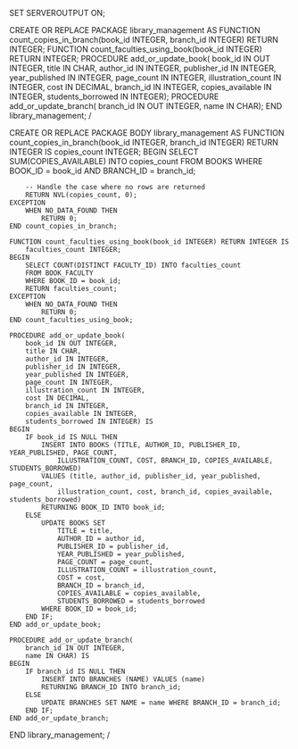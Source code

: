 SET SERVEROUTPUT ON;


CREATE OR REPLACE PACKAGE library_management AS
    FUNCTION count_copies_in_branch(book_id INTEGER, branch_id INTEGER) RETURN INTEGER;
    FUNCTION count_faculties_using_book(book_id INTEGER) RETURN INTEGER;
    PROCEDURE add_or_update_book(
        book_id IN OUT INTEGER,
        title IN CHAR,
        author_id IN INTEGER,
        publisher_id IN INTEGER,
        year_published IN INTEGER,
        page_count IN INTEGER,
        illustration_count IN INTEGER,
        cost IN DECIMAL,
        branch_id IN INTEGER,
        copies_available IN INTEGER,
        students_borrowed IN INTEGER);
    PROCEDURE add_or_update_branch(
        branch_id IN OUT INTEGER,
        name IN CHAR);
END library_management;
/

CREATE OR REPLACE PACKAGE BODY library_management AS
    FUNCTION count_copies_in_branch(book_id INTEGER, branch_id INTEGER) RETURN INTEGER IS
        copies_count INTEGER;
    BEGIN
        SELECT SUM(COPIES_AVAILABLE) INTO copies_count
        FROM BOOKS
        WHERE BOOK_ID = book_id AND BRANCH_ID = branch_id;
        
        -- Handle the case where no rows are returned
        RETURN NVL(copies_count, 0);
    EXCEPTION
        WHEN NO_DATA_FOUND THEN
            RETURN 0;
    END count_copies_in_branch;

    FUNCTION count_faculties_using_book(book_id INTEGER) RETURN INTEGER IS
        faculties_count INTEGER;
    BEGIN
        SELECT COUNT(DISTINCT FACULTY_ID) INTO faculties_count
        FROM BOOK_FACULTY
        WHERE BOOK_ID = book_id;
        RETURN faculties_count;
    EXCEPTION
        WHEN NO_DATA_FOUND THEN
            RETURN 0;
    END count_faculties_using_book;

    PROCEDURE add_or_update_book(
        book_id IN OUT INTEGER,
        title IN CHAR,
        author_id IN INTEGER,
        publisher_id IN INTEGER,
        year_published IN INTEGER,
        page_count IN INTEGER,
        illustration_count IN INTEGER,
        cost IN DECIMAL,
        branch_id IN INTEGER,
        copies_available IN INTEGER,
        students_borrowed IN INTEGER) IS
    BEGIN
        IF book_id IS NULL THEN
            INSERT INTO BOOKS (TITLE, AUTHOR_ID, PUBLISHER_ID, YEAR_PUBLISHED, PAGE_COUNT,
                ILLUSTRATION_COUNT, COST, BRANCH_ID, COPIES_AVAILABLE, STUDENTS_BORROWED)
            VALUES (title, author_id, publisher_id, year_published, page_count,
                illustration_count, cost, branch_id, copies_available, students_borrowed)
            RETURNING BOOK_ID INTO book_id;
        ELSE
            UPDATE BOOKS SET
                TITLE = title,
                AUTHOR_ID = author_id,
                PUBLISHER_ID = publisher_id,
                YEAR_PUBLISHED = year_published,
                PAGE_COUNT = page_count,
                ILLUSTRATION_COUNT = illustration_count,
                COST = cost,
                BRANCH_ID = branch_id,
                COPIES_AVAILABLE = copies_available,
                STUDENTS_BORROWED = students_borrowed
            WHERE BOOK_ID = book_id;
        END IF;
    END add_or_update_book;

    PROCEDURE add_or_update_branch(
        branch_id IN OUT INTEGER,
        name IN CHAR) IS
    BEGIN
        IF branch_id IS NULL THEN
            INSERT INTO BRANCHES (NAME) VALUES (name)
            RETURNING BRANCH_ID INTO branch_id;
        ELSE
            UPDATE BRANCHES SET NAME = name WHERE BRANCH_ID = branch_id;
        END IF;
    END add_or_update_branch;
END library_management;
/